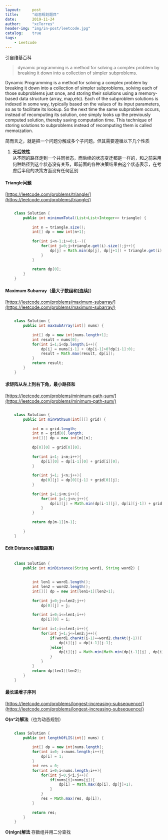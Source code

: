 ```yaml
---
layout:     post
title:      "动态规划题目"
date:       2019-11-24
author:     "xcTorres"
header-img: "img/in-post/leetcode.jpg"
catalog:    true
tags:
    - Leetcode
---
```

引自维基百科
> dynamic programming is a method for solving a complex problem by breaking it down into a collection of simpler subproblems.  

Dynamic Programming is a method for solving a complex problem by breaking it down into a collection of simpler subproblems, solving each of those subproblems just once, and storing their solutions using a memory-based data structure (array, map,etc). Each of the subproblem solutions is indexed in some way, typically based on the values of its input parameters, so as to facilitate its lookup. So the next time the same subproblem occurs, instead of recomputing its solution, one simply looks up the previously computed solution, thereby saving computation time. This technique of storing solutions to subproblems instead of recomputing them is called memoization.



简而言之，就是把一个问题分解成多个子问题。但其需要遵循以下几个性质  
1. **无后效性**  
从不同的路径走到一个共同状态，而后续的状态变迁都是一样的，和之前采用何种路径到这个状态没有关系，即前面的各种决策结果由这个状态表示，在考虑后半段的决策方面没有任何区别

#### Triangle问题
[https://leetcode.com/problems/triangle/](https://leetcode.com/problems/triangle/)

```java

    class Solution {
        public int minimumTotal(List<List<Integer>> triangle) {
            
            int n = triangle.size();
            int[] dp = new int[n+1];
            
            for(int i=n-1;i>=0;i--){
                for(int j=0;j<triangle.get(i).size();j++){    
                    dp[j] = Math.min(dp[j], dp[j+1]) + triangle.get(i).get(j);
                }
            }
            
            return dp[0];
        }
    }

```
#### Maximum Subarray（最大子数组和[连续]）
[https://leetcode.com/problems/maximum-subarray/](https://leetcode.com/problems/maximum-subarray/)
```java

    class Solution {
        public int maxSubArray(int[] nums) {
            
            int[] dp = new int[nums.length+1];
            int result = nums[0];
            for(int i=1;i<dp.length;i++){
                dp[i] = nums[i-1] + (dp[i-1]>0?dp[i-1]:0);
                result = Math.max(result, dp[i]);
            }     
            return result;
        }
    }
```

#### 求矩阵从左上到右下角，最小路径和
[https://leetcode.com/problems/minimum-path-sum/](https://leetcode.com/problems/minimum-path-sum/)
```java

    class Solution {
        public int minPathSum(int[][] grid) {
            
            int m = grid.length;
            int n = grid[0].length;
            int[][] dp = new int[m][n];
            
            dp[0][0] = grid[0][0];
            
            for(int i=1; i<m;i++){
                dp[i][0] = dp[i-1][0] + grid[i][0];
            }
            
            for(int j=1; j<n;j++){
                dp[0][j] = dp[0][j-1] + grid[0][j];
            }
            
            for(int i=1;i<m;i++){
                for(int j=1;j<n;j++){
                    dp[i][j] = Math.min(dp[i-1][j], dp[i][j-1]) + grid[i][j];
                }
            }
            
            return dp[m-1][n-1];
            
        }
    }

```  
#### Edit Distance(编辑距离)
```java

    class Solution {
        public int minDistance(String word1, String word2) {
            
            
            int len1 = word1.length();
            int len2 = word2.length();
            int[][] dp = new int[len1+1][len2+1];
            
            for(int j=0;j<=len2;j++)
                dp[0][j] = j;
            
            for(int i=0;i<=len1;i++)
                dp[i][0] = i;
            
            for(int i=1;i<=len1;i++){
                for(int j=1;j<=len2;j++){
                    if(word1.charAt(i-1)==word2.charAt(j-1)){
                        dp[i][j] = dp[i-1][j-1];
                    }else{
                        dp[i][j] = Math.min(Math.min(dp[i-1][j] , dp[i][j-1]),dp[i-1][j-1]) + 1;
                    }     
                }
            }
            return dp[len1][len2];     
        }
    }

```

#### 最长递增子序列  
[https://leetcode.com/problems/longest-increasing-subsequence/](https://leetcode.com/problems/longest-increasing-subsequence/)  

**O(n^2)解法**（也为动态规划）
```java

    class Solution {
        public int lengthOfLIS(int[] nums) {
            
            int[] dp = new int[nums.length];
            for(int i=0; i<nums.length;i++){
                dp[i] = 1; 
            }
            int res = 0;
            for(int i=0;i<nums.length;i++){
                for(int j=0;j<i;j++){
                    if(nums[i]>nums[j]){
                        dp[i] = Math.max(dp[i], dp[j]+1);
                    }   
                }
                res = Math.max(res, dp[i]);
            }
            
            return res;
        }
    }
```

**O(nlgn)解法** 存数组并用二分查找


